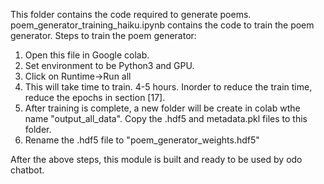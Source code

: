 This folder contains the code required to generate poems.
poem_generator_training_haiku.ipynb contains the code to train the poem generator. 
Steps to train the poem generator:
1. Open this file in Google colab. 
2. Set environment to be Python3 and GPU. 
3. Click on Runtime->Run all
4. This will take time to train. 4-5 hours. Inorder to reduce the train time, reduce the epochs in section [17].
5. After training is complete, a new folder will be create in colab wthe name "output_all_data". Copy the .hdf5 and metadata.pkl files to this folder.
6. Rename the .hdf5 file to "poem_generator_weights.hdf5"

After the above steps, this module is built and ready to be used by odo chatbot.
